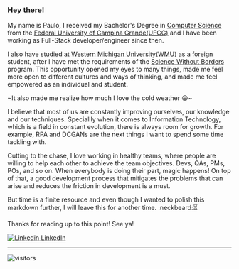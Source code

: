### Hey there!

My name is Paulo, I received my Bachelor's Degree in [Computer Science](http://www.computacao.ufcg.edu.br/) from the
[Federal University of Campina Grande(UFCG)](https://portal.ufcg.edu.br/) and I have been working as Full-Stack developer/engineer since then. 

I also have studied at [Western Michigan University(WMU)](https://wmich.edu/) as a foreign student, after I have met the requirements of the [Science Without Borders](http://www.cienciasemfronteiras.gov.br/web/csf-eng/) program. This opportunity opened my eyes to many things, made me feel more open to different cultures and ways of thinking, and made me feel empowered as an individual and student. 

~It also made me realize how much I love the cold weather :grin:~

I believe that most of us are constantly improving ourselves, our knowledge and our techniques. Speciallly when it comes to Information Technology, which is a field in constant evolution, there is always room for growth. For example, RPA and DCGANs are the next things I want to spend some time tackling with. 

Cutting to the chase, I love working in healthy teams, where people are willing to help each other to achieve the team objectives. 
Devs, QAs, PMs, POs, and so on. When everybody is doing their part, magic happens!
On top of that, a good development process that mitigates the problems that can arise and reduces the friction in development is a must. 

But time is a finite resource and even though I wanted to polish this markdown further, I will leave this for another time. :neckbeard::hourglass_flowing_sand:

Thanks for reading up to this point! See ya! 

[![Linkedin](https://i.stack.imgur.com/gVE0j.png) LinkedIn](https://www.linkedin.com/in/paulossaraujo/)

------

![visitors](https://visitor-badge.glitch.me/badge?page_id=paulossa.paulossa)

<!--
**paulossa/paulossa** is a ✨ _special_ ✨ repository because its `README.md` (this file) appears on your GitHub profile.

Here are some ideas to get you started:

- 🔭 I’m currently working on ...
- 🌱 I’m currently learning ...
- 👯 I’m looking to collaborate on ...
- 🤔 I’m looking for help with ...
- 💬 Ask me about ...
- 📫 How to reach me: ...
- 😄 Pronouns: ...
- ⚡ Fun fact: ...
-->
